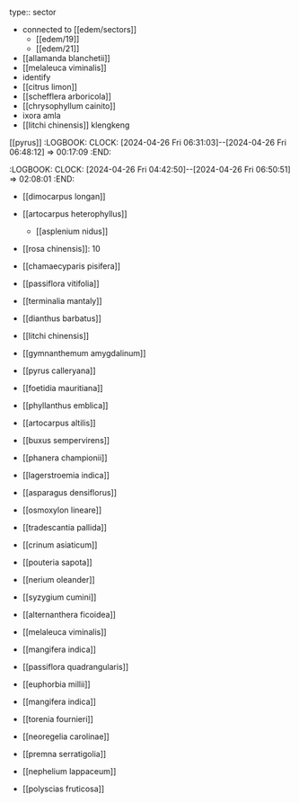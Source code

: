 type:: sector

- connected to [[edem/sectors]]
	- [[edem/19]]
	- [[edem/21]]
- [[allamanda blanchetii]]
- [[melaleuca viminalis]]
- identify
- [[citrus limon]]
- [[schefflera arboricola]]
- [[chrysophyllum cainito]]
- ixora
amla
- [[litchi chinensis]]
klengkeng

[[pyrus]]
  :LOGBOOK:
  CLOCK: [2024-04-26 Fri 06:31:03]--[2024-04-26 Fri 06:48:12] =>  00:17:09
  :END:

  :LOGBOOK:
  CLOCK: [2024-04-26 Fri 04:42:50]--[2024-04-26 Fri 06:50:51] =>  02:08:01
  :END:
- [[dimocarpus longan]]
- [[artocarpus heterophyllus]]
	- [[asplenium nidus]]
- [[rosa chinensis]]: 10
- [[chamaecyparis pisifera]]
- [[passiflora vitifolia]]
- [[terminalia mantaly]]
- [[dianthus barbatus]]
- [[litchi chinensis]]
- [[gymnanthemum amygdalinum]]
- [[pyrus calleryana]]
- [[foetidia mauritiana]]




- [[phyllanthus emblica]]
- [[artocarpus altilis]]
- [[buxus sempervirens]]
- [[phanera championii]]
- [[lagerstroemia indica]]
- [[asparagus densiflorus]]
- [[osmoxylon lineare]]
- [[tradescantia pallida]]
- [[crinum asiaticum]]
- [[pouteria sapota]]
- [[nerium oleander]]
- [[syzygium cumini]]
- [[alternanthera ficoidea]]
- [[melaleuca viminalis]]
- [[mangifera indica]]
- [[passiflora quadrangularis]]
- [[euphorbia millii]]
- [[mangifera indica]]
- [[torenia fournieri]]
- [[neoregelia carolinae]]
- [[premna serratigolia]]
- [[nephelium lappaceum]]
- [[polyscias fruticosa]]